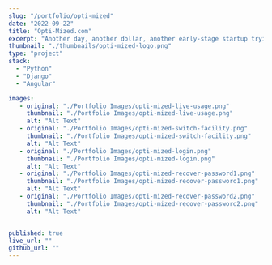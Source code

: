 ```yaml
---
slug: "/portfolio/opti-mized"
date: "2022-09-22"
title: "Opti-Mized.com"
excerpt: "Another day, another dollar, another early-stage startup trying to change the world."
thumbnail: "./thumbnails/opti-mized-logo.png"
type: "project"
stack:
  - "Python"
  - "Django"
  - "Angular"

images:
   - original: "./Portfolio Images/opti-mized-live-usage.png"
     thumbnail: "./Portfolio Images/opti-mized-live-usage.png"
     alt: "Alt Text"
   - original: "./Portfolio Images/opti-mized-switch-facility.png"
     thumbnail: "./Portfolio Images/opti-mized-switch-facility.png"
     alt: "Alt Text"
   - original: "./Portfolio Images/opti-mized-login.png"
     thumbnail: "./Portfolio Images/opti-mized-login.png"
     alt: "Alt Text"
   - original: "./Portfolio Images/opti-mized-recover-password1.png"
     thumbnail: "./Portfolio Images/opti-mized-recover-password1.png"
     alt: "Alt Text"
   - original: "./Portfolio Images/opti-mized-recover-password2.png"
     thumbnail: "./Portfolio Images/opti-mized-recover-password2.png"
     alt: "Alt Text"


published: true
live_url: ""
github_url: ""
---
```


